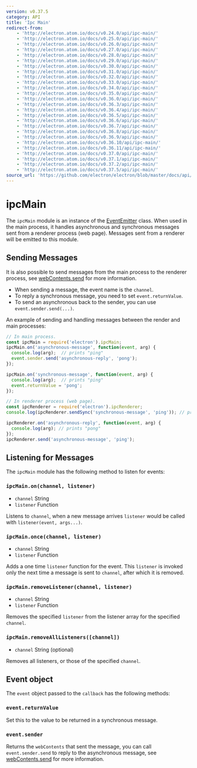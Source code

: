 ```yaml
---
version: v0.37.5
category: API
title: 'Ipc Main'
redirect-from:
    - 'http://electron.atom.io/docs/v0.24.0/api/ipc-main/'
    - 'http://electron.atom.io/docs/v0.25.0/api/ipc-main/'
    - 'http://electron.atom.io/docs/v0.26.0/api/ipc-main/'
    - 'http://electron.atom.io/docs/v0.27.0/api/ipc-main/'
    - 'http://electron.atom.io/docs/v0.28.0/api/ipc-main/'
    - 'http://electron.atom.io/docs/v0.29.0/api/ipc-main/'
    - 'http://electron.atom.io/docs/v0.30.0/api/ipc-main/'
    - 'http://electron.atom.io/docs/v0.31.0/api/ipc-main/'
    - 'http://electron.atom.io/docs/v0.32.0/api/ipc-main/'
    - 'http://electron.atom.io/docs/v0.33.0/api/ipc-main/'
    - 'http://electron.atom.io/docs/v0.34.0/api/ipc-main/'
    - 'http://electron.atom.io/docs/v0.35.0/api/ipc-main/'
    - 'http://electron.atom.io/docs/v0.36.0/api/ipc-main/'
    - 'http://electron.atom.io/docs/v0.36.3/api/ipc-main/'
    - 'http://electron.atom.io/docs/v0.36.4/api/ipc-main/'
    - 'http://electron.atom.io/docs/v0.36.5/api/ipc-main/'
    - 'http://electron.atom.io/docs/v0.36.6/api/ipc-main/'
    - 'http://electron.atom.io/docs/v0.36.7/api/ipc-main/'
    - 'http://electron.atom.io/docs/v0.36.8/api/ipc-main/'
    - 'http://electron.atom.io/docs/v0.36.9/api/ipc-main/'
    - 'http://electron.atom.io/docs/v0.36.10/api/ipc-main/'
    - 'http://electron.atom.io/docs/v0.36.11/api/ipc-main/'
    - 'http://electron.atom.io/docs/v0.37.0/api/ipc-main/'
    - 'http://electron.atom.io/docs/v0.37.1/api/ipc-main/'
    - 'http://electron.atom.io/docs/v0.37.2/api/ipc-main/'
    - 'http://electron.atom.io/docs/v0.37.5/api/ipc-main/'
source_url: 'https://github.com/electron/electron/blob/master/docs/api/ipc-main.md'
---
```


# ipcMain

The `ipcMain` module is an instance of the
[EventEmitter](https://nodejs.org/api/events.html) class. When used in the main
process, it handles asynchronous and synchronous messages sent from a renderer
process (web page). Messages sent from a renderer will be emitted to this
module.

## Sending Messages

It is also possible to send messages from the main process to the renderer
process, see [webContents.send][web-contents-send] for more information.

* When sending a message, the event name is the `channel`.
* To reply a synchronous message, you need to set `event.returnValue`.
* To send an asynchronous back to the sender, you can use
  `event.sender.send(...)`.

An example of sending and handling messages between the render and main
processes:

```javascript
// In main process.
const ipcMain = require('electron').ipcMain;
ipcMain.on('asynchronous-message', function(event, arg) {
  console.log(arg);  // prints "ping"
  event.sender.send('asynchronous-reply', 'pong');
});

ipcMain.on('synchronous-message', function(event, arg) {
  console.log(arg);  // prints "ping"
  event.returnValue = 'pong';
});
```

```javascript
// In renderer process (web page).
const ipcRenderer = require('electron').ipcRenderer;
console.log(ipcRenderer.sendSync('synchronous-message', 'ping')); // prints "pong"

ipcRenderer.on('asynchronous-reply', function(event, arg) {
  console.log(arg); // prints "pong"
});
ipcRenderer.send('asynchronous-message', 'ping');
```

## Listening for Messages

The `ipcMain` module has the following method to listen for events:

### `ipcMain.on(channel, listener)`

* `channel` String
* `listener` Function

Listens to `channel`, when a new message arrives `listener` would be called with
`listener(event, args...)`.

### `ipcMain.once(channel, listener)`

* `channel` String
* `listener` Function

Adds a one time `listener` function for the event. This `listener` is invoked
only the next time a message is sent to `channel`, after which it is removed.

### `ipcMain.removeListener(channel, listener)`

* `channel` String
* `listener` Function

Removes the specified `listener` from the listener array for the specified
`channel`.

### `ipcMain.removeAllListeners([channel])`

* `channel` String (optional)

Removes all listeners, or those of the specified `channel`.

## Event object

The `event` object passed to the `callback` has the following methods:

### `event.returnValue`

Set this to the value to be returned in a synchronous message.

### `event.sender`

Returns the `webContents` that sent the message, you can call
`event.sender.send` to reply to the asynchronous message, see
[webContents.send][web-contents-send] for more information.

[web-contents-send]: http://electron.atom.io/docs/v0.37.5/api/web-contents#webcontentssendchannel-arg1-arg2-
